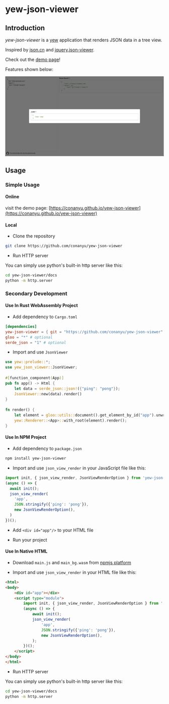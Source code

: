 # yew-json-viewer

## Introduction

*yew-json-viewer* is a [yew](https://yew.rs) application that renders JSON data in a tree view.

Inspired by [json.cn](https://json.cn) and [jquery.json-viewer](https://github.com/abodelot/jquery.json-viewer).

Check out the [demo page](https://conanyu.github.io/yew-json-viewer)!

Features shown below:

![](demo.jpeg)

## Usage

### Simple Usage

#### Online

visit the demo page: [https://conanyu.github.io/yew-json-viewer](https://conanyu.github.io/yew-json-viewer)

#### Local

- Clone the repository

```bash
git clone https://github.com/conanyu/yew-json-viewer
```

- Run HTTP server

You can simply use python's built-in http server like this:

```bash
cd yew-json-viewer/docs
python -m http.server
```

### Secondary Development

#### Use In Rust WebAssembly Project

- Add dependency to `Cargo.toml`

```toml
[dependencies]
yew-json-viewer = { git = "https://github.com/conanyu/yew-json-viewer" }
gloo = "*" # optional
serde_json = "1" # optional
```

- Import and use `JsonViewer`

```rust
use yew::prelude::*;
use yew_json_viewer::JsonViewer;

#[function_component(App)]
pub fn app() -> Html {
    let data = serde_json::json!({"ping": "pong"});
    JsonViewer::new(data).render()
}

fn render() {
    let element = gloo::utils::document().get_element_by_id("app").unwrap();
    yew::Renderer::<App>::with_root(element).render();
}
```

#### Use In NPM Project

- Add dependency to `package.json`

```bash
npm install yew-json-viewer
```

- Import and use `json_view_render` in your JavaScript file like this:

```javascript
import init, { json_view_render, JsonViewRenderOption } from 'yew-json-viewer/main';
(async () => {
  await init();
  json_view_render(
    'app',
    JSON.stringify({'ping': 'pong'}),
    new JsonViewRenderOption(),
  )
})();
```

- Add `<div id="app"/>` to your HTML file

- Run your project

#### Use In Native HTML

- Download `main.js` and `main_bg.wasm` from [npmjs platform](https://www.npmjs.com/package/yew-json-viewer?activeTab=code)

- Import and use `json_view_render` in your HTML file like this:

```html
<html>
<body>
    <div id="app"></div>
    <script type="module">
        import init, { json_view_render, JsonViewRenderOption } from './main.js'
        (async () => {
            await init();
            json_view_render(
                'app',
                JSON.stringify({'ping': 'pong'}),
                new JsonViewRenderOption(),
            );
        })();
    </script>
</body>
</html>
```

- Run HTTP server

You can simply use python's built-in http server like this:

```bash
cd yew-json-viewer/docs
python -m http.server
```

